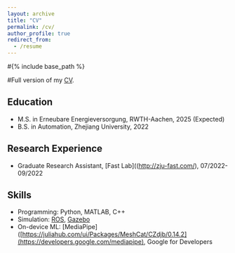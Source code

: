 ```yaml
---
layout: archive
title: "CV"
permalink: /cv/
author_profile: true
redirect_from:
  - /resume
---
```


#{% include base_path %}

#Full version of my [CV](/docs/John_Zhang_CV.pdf). 

## Education
* M.S. in Erneubare Energieversorgung, RWTH-Aachen, 2025 (Expected)
* B.S. in Automation, Zhejiang University, 2022

## Research Experience
* Graduate Research Assistant, [Fast Lab]((http://zju-fast.com/), 07/2022-09/2022
  
## Skills
* Programming: Python, MATLAB, C++
* Simulation: [ROS](http://wiki.ros.org/), [Gazebo](https://gazebosim.org/home)
* On-device ML: [MediaPipe]([https://juliahub.com/ui/Packages/MeshCat/CZdjb/0.14.2](https://developers.google.com/mediapipe), Google for Developers


